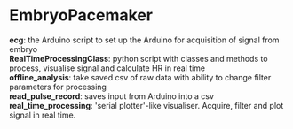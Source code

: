 # EmbryoPacemaker

**ecg**: the Arduino script to set up the Arduino for acquisition of signal from embryo  
**RealTimeProcessingClass**: python script with classes and methods to process, visualise signal and calculate HR in real time  
**offline_analysis**: take saved csv of raw data with ability to change filter parameters for processing  
**read_pulse_record**: saves input from Arduino into a csv  
**real_time_processing**: 'serial plotter'-like visualiser. Acquire, filter and plot signal in real time.
